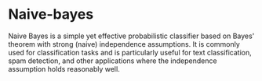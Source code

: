 # Naive-bayes
<p>Naive Bayes is a simple yet effective probabilistic classifier based on Bayes' theorem with strong (naive) independence assumptions. It is commonly used for classification tasks and is particularly useful for text classification, spam detection, and other applications where the independence assumption holds reasonably well. </p>
